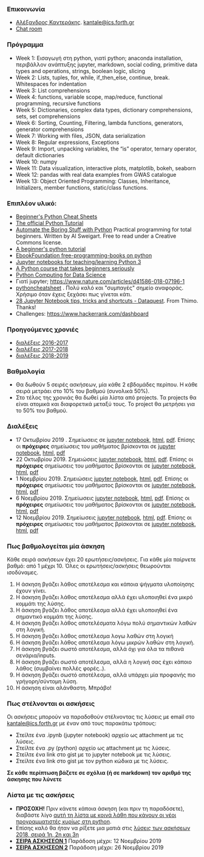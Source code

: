 ### Επικοινωνία
* [Αλέξανδρος Καντεράκης](https://www.ics.forth.gr/cbml/index_main.php?l=e&c=730). [kantale@ics.forth.gr](kantale@ics.forth.gr)
* [Chat room](https://gitter.im/CRETE_PYTHON_2019/community)

### Πρόγραμμα 
* Week 1: Εισαγωγή στη python, γιατί python; anaconda installation, περιβάλλον ανάπτυξης jupyter, markdown, social coding, primitive data types and operations, strings, boolean logic, slicing
* Week 2: Lists, tuples, for, while, if_then_else, continue, break. Whitespaces for indentation
* Week 3: List comprehensions
* Week 4: functions, variable scope, map/reduce, functional programming, recursive functions
* Week 5: Dictionaries, complex data types, dictionary comprehensions, sets, set comprehensions
* Week 6: Sorting, Counting, Filtering, lambda functions, generators, generator comprehensions
* Week 7: Working with files, JSON, data serialization
* Week 8: Regular expressions, Exceptions
* Week 9: Import, unpacking variables, the “is” operator, ternary operator, default dictionaries
* Week 10: numpy
* Week 11: Data visualization, interactive plots, matplotlib, bokeh, seaborn
* Week 12: pandas with real data examples from GWAS catalogue
* Week 13: Object Oriented Programming: Classes, Inheritance, Initializers, member functions, static/class functions.

### Επιπλέον υλικό:
* [Beginner's Python Cheat Sheets](https://ehmatthes.github.io/pcc_2e/cheat_sheets/cheat_sheets/)
* [The official Python Tutorial](https://docs.python.org/3/tutorial/index.html)
* [Automate the Boring Stuff with Python](https://automatetheboringstuff.com/) Practical programming for total beginners. Written by Al Sweigart. Free to read under a Creative Commons license.
* [A beginner's python tutorial](https://en.wikibooks.org/wiki/A_Beginner%27s_Python_Tutorial)
* [EbookFoundation free-programming-books on python](https://github.com/EbookFoundation/free-programming-books/blob/master/free-programming-books.md#python)
* [Jupyter notebooks for teaching/learning Python 3](https://github.com/jerry-git/learn-python3)
* [A Python course that takes beginners seriously](https://github.com/JdeH/LightOn)
* [Python Computing for Data Science](https://github.com/profjsb/python-seminar)
* Γιατί jupyter; https://www.nature.com/articles/d41586-018-07196-1 
* [pythoncheatsheet](https://www.pythoncheatsheet.org/) . Πολύ καλό και "συμπαγές" σημείο αναφοράς. Χρήσιμο όταν έχεις ξεχάσει πως γίνεται κάτι. 
* [28 Jupyter Notebook tips, tricks and shortcuts - Dataquest](https://www.dataquest.io/blog/jupyter-notebook-tips-tricks-shortcuts/). From Thimo. Thanks!
* Challenges: https://www.hackerrank.com/dashboard

### Προηγούμενες χρονιές
* [διαλέξεις 2016-2017](https://gist.github.com/kantale/c94e9559cc408a986638794ede47f9d5)
* [διαλέξεις 2017-2018](https://gist.github.com/kantale/7a84e046fca8eba6bf11035b49be00ce)
* [διαλέξεις 2018-2019](https://gist.github.com/kantale/b726b3ac17fbb00eb21fec8e262967ec)

### Βαθμολογία
* Θα δωθούν 5 σειρές ασκήσεων, μία κάθε 2 εβδομάδες περίπου. Η κάθε σειρά μετράει στο 10% του βαθμού (συνολικά 50%).
* Στο τέλος της χρονιάς θα δωθεί μία λίστα από projects. Τα projects θα είναι ατομικά και διαφoρετικά μεταξύ τους. Το project θα μετρήσει για το 50% του βαθμού. 

### Διαλέξεις 
* 17 Οκτωβρίου 2019 . Σημείωσεις σε [jupyter notebook](lesson_1.ipynb), [html](lesson_1.html), [pdf](lesson_1.pdf). Επίσης  οι **πρόχειρες** σημείωσεις του μαθήματος βρίσκονται σε [jupyter notebook](lesson_1_2019.ipynb), [html](lesson_1_2019.html), [pdf](lesson_1_2019.pdf)
* 22 Οκτωβρίου 2019. Σημειώσεις [jupyter notebook](lesson_2.ipynb), [html](lesson_2.html), [pdf](lesson_2.pdf). Επίσης  οι **πρόχειρες** σημείωσεις του μαθήματος βρίσκονται σε [jupyter notebook](lesson_2_2019.ipynb), [html](lesson_2_2019.html), [pdf](lesson_2_2019.pdf)
* 1 Νοεμβρίου 2019. Σημειώσεις [jupyter notebook](lesson_3.ipynb), [html](lesson_3.html), [pdf](lesson_3.pdf). Επίσης  οι **πρόχειρες** σημείωσεις του μαθήματος βρίσκονται σε [jupyter notebook](lesson_3_2019.ipynb), [html](lesson_3_2019.html), [pdf](lesson_3_2019.pdf)
* 6 Νοεμβρίου 2019. Σημείωσεις [jupyter notebook](lesson_4.ipynb), [html](lesson_4.html), [pdf](lesson_4.pdf). Επίσης  οι **πρόχειρες** σημείωσεις του μαθήματος βρίσκονται σε [jupyter notebook](lesson_4_2019.ipynb), [html](lesson_4_2019.html), [pdf](lesson_4_2019.pdf)
* 12 Νοεμβρίου 2019. Σημείωσεις [jupyter notebook](lesson_5.ipynb), [html](lesson_5.html), [pdf](lesson_5.pdf). Επίσης  οι **πρόχειρες** σημείωσεις του μαθήματος βρίσκονται σε [jupyter notebook](lesson_5_2019.ipynb), [html](lesson_5_2019.html), [pdf](lesson_5_2019.pdf)



### Πως βαθμολογείται μία άσκηση
Κάθε σειρά ασκήσεων έχει 20 ερωτήσεις/ασκήσεις. Για κάθε μία παίρνετε βαθμό: από 1 μέχρι 10. Όλες οι ερωτήσεις/ασκήσεις θεωρούνται ισοδύναμες. 

1. Η άσκηση βγάζει λάθος αποτέλεσμα και κάποια ψήγματα υλοποίησης έχουν γίνει.
2. Η άσκηση βγάζει λάθος αποτέλεσμα αλλά έχει υλοποιηθεί ένα μικρό κομμάτι της λύσης.
3. Η άσκηση βγάζει λάθος αποτέλεσμα αλλά έχει υλοποιηθεί ένα σημαντικό κομμάτι της λύσης.
4. Η άσκηση βγάζει λάθος αποτελέσματα λόγω πολύ σημαντικών λαθών στη λογική.
5. Η άσκηση βγάζει λάθος αποτέλεσμα λογω λαθών στη λογική
6. Η άσκηση βγάζει λάθος αποτέλεσμα λόγω μικρών λαθών στη λογική. 
7. H άσκηση βγάζει σωστό αποτέλεσμα, αλλά όχι για όλα τα πιθανά σενάρια/inputs. 
8. Η άσκηση βγάζει σωστό αποτέλεσμα, αλλά η λογική σας έχει κάποιο λάθος (συμβαίνει πολλές φορές..). 
9. Η άσκηση βγάζει σωστό αποτέλεσμα, αλλά υπάρχει μία προφανής πιο γρήγορη/σύντομη λύση.
10. Η άσκηση είναι αλάνθαστη. Μπράβο!

### Πως στέλνονται οι ασκήσεις
Οι ασκήσεις μπορούν να παραδοθούν στέλνοντας τις λύσεις με email στο [kantale@ics.forth.gr](mailto:kantale@ics.forth.gr) με έναν από τους παρακάτω τρόπους:

   * Στείλτε ένα .ipynb (jupyter notebook) αρχείο ως attachment με τις λύσεις.
   * Στείλτε ένα .py (python) αρχείο ως attachment με τις λύσεις.
   * Στείλτε ένα link στο gist με το jupyter notebook με τις λύσεις. 
   * Στείλτε ένα link στο gist με τον python κώδικα με τις λύσεις.

**Σε κάθε περίπτωση βάζετε σε σχόλια (ή σε markdown) τον αριθμό της άσκησης που λύνετε**

### Λίστα με τις ασκήσεις
* **ΠΡΟΣΟΧΗ!** Πριν κάνετε κάποια άσκηση (και πριν τη παραδόσετε), διαβάστε λίγο [αυτή τη λίστα με κοινά λάθη που κάνουν οι νέοι προγραμματιστές κυρίως στη python](common_errors.md). 
* Επίσης καλό θα ήταν να ρίξετε μια ματιά στις [λύσεις των ασκήσεων 2018, σειρά 1η, 2η και 3η](solutions_2018.ipynb)
* **[ΣΕΙΡΑ ΑΣΚΗΣΕΩΝ 1](assignment_1.md)** Παράδοση μέχρι: 12 Νοεμβρίου 2019
* **[ΣΕΙΡΑ ΑΣΚΗΣΕΩΝ 2](assignment_2.md)** Παράδοση μέχρι: 26 Νοεμβρίου 2019


